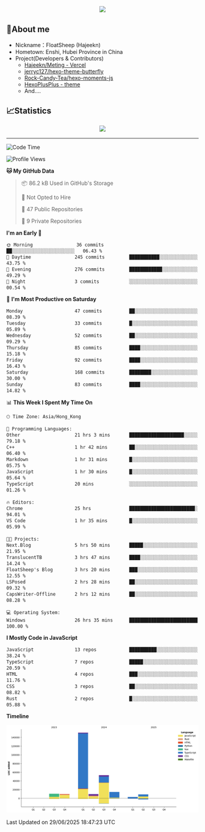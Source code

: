 <p align="center">
   <a href="https://git.io/typing-svg"><img src="https://readme-typing-svg.demolab.com?font=Fira+Code&pause=1000&color=F7DD11&center=true&vCenter=true&width=435&lines=Floating+in+the+clouds~;I'm+glad+to+meet+you+again" /></a>
</p>

## 🥱About me

- Nickname：FloatSheep (Hajeekn)
- Hometown: Enshi, Hubei Province in China
- Project(Developers & Contributors)
   - [Hajeekn/Meting - Vercel](https://github.com/hajeekn/vercel-meting)
   - [jerryc127/hexo-theme-butterfly](https://github.com/jerryc127/hexo-theme-butterfly)
   - [Rock-Candy-Tea/hexo-moments-js](https://github.com/Rock-Candy-Tea/hexo-moments-js)
   - [HexoPlusPlus - theme](https://github.com/HexoPlusPlus/HexoPlusPlus)
   - And....


## 📈Statistics

<div align="center">
<img src="https://github-readme-stats-git-masterrstaa-rickstaa.vercel.app/api?username=FloatSheep" />
</div>

---

<!--START_SECTION:waka-->
![Code Time](http://img.shields.io/badge/Code%20Time-412%20hrs%2020%20mins-blue)

![Profile Views](http://img.shields.io/badge/Profile%20Views-0-blue)

**🐱 My GitHub Data** 

> 📦 86.2 kB Used in GitHub's Storage 
 > 
> 🚫 Not Opted to Hire
 > 
> 📜 47 Public Repositories 
 > 
> 🔑 9 Private Repositories 
 > 
**I'm an Early 🐤** 

```text
🌞 Morning                36 commits          ██░░░░░░░░░░░░░░░░░░░░░░░   06.43 % 
🌆 Daytime                245 commits         ███████████░░░░░░░░░░░░░░   43.75 % 
🌃 Evening                276 commits         ████████████░░░░░░░░░░░░░   49.29 % 
🌙 Night                  3 commits           ░░░░░░░░░░░░░░░░░░░░░░░░░   00.54 % 
```
📅 **I'm Most Productive on Saturday** 

```text
Monday                   47 commits          ██░░░░░░░░░░░░░░░░░░░░░░░   08.39 % 
Tuesday                  33 commits          █░░░░░░░░░░░░░░░░░░░░░░░░   05.89 % 
Wednesday                52 commits          ██░░░░░░░░░░░░░░░░░░░░░░░   09.29 % 
Thursday                 85 commits          ████░░░░░░░░░░░░░░░░░░░░░   15.18 % 
Friday                   92 commits          ████░░░░░░░░░░░░░░░░░░░░░   16.43 % 
Saturday                 168 commits         ████████░░░░░░░░░░░░░░░░░   30.00 % 
Sunday                   83 commits          ████░░░░░░░░░░░░░░░░░░░░░   14.82 % 
```


📊 **This Week I Spent My Time On** 

```text
🕑︎ Time Zone: Asia/Hong_Kong

💬 Programming Languages: 
Other                    21 hrs 3 mins       ████████████████████░░░░░   79.18 % 
C++                      1 hr 42 mins        ██░░░░░░░░░░░░░░░░░░░░░░░   06.40 % 
Markdown                 1 hr 31 mins        █░░░░░░░░░░░░░░░░░░░░░░░░   05.75 % 
JavaScript               1 hr 30 mins        █░░░░░░░░░░░░░░░░░░░░░░░░   05.64 % 
TypeScript               20 mins             ░░░░░░░░░░░░░░░░░░░░░░░░░   01.26 % 

🔥 Editors: 
Chrome                   25 hrs              ████████████████████████░   94.01 % 
VS Code                  1 hr 35 mins        █░░░░░░░░░░░░░░░░░░░░░░░░   05.99 % 

🐱‍💻 Projects: 
Next.Blog                5 hrs 50 mins       █████░░░░░░░░░░░░░░░░░░░░   21.95 % 
TranslucentTB            3 hrs 47 mins       ████░░░░░░░░░░░░░░░░░░░░░   14.24 % 
FloatSheep's Blog        3 hrs 20 mins       ███░░░░░░░░░░░░░░░░░░░░░░   12.55 % 
LSPosed                  2 hrs 28 mins       ██░░░░░░░░░░░░░░░░░░░░░░░   09.32 % 
CapsWriter-Offline       2 hrs 12 mins       ██░░░░░░░░░░░░░░░░░░░░░░░   08.28 % 

💻 Operating System: 
Windows                  26 hrs 35 mins      █████████████████████████   100.00 % 
```

**I Mostly Code in JavaScript** 

```text
JavaScript               13 repos            ██████████░░░░░░░░░░░░░░░   38.24 % 
TypeScript               7 repos             █████░░░░░░░░░░░░░░░░░░░░   20.59 % 
HTML                     4 repos             ███░░░░░░░░░░░░░░░░░░░░░░   11.76 % 
CSS                      3 repos             ██░░░░░░░░░░░░░░░░░░░░░░░   08.82 % 
Rust                     2 repos             █░░░░░░░░░░░░░░░░░░░░░░░░   05.88 % 
```



**Timeline**

![Lines of Code chart](https://raw.githubusercontent.com/FloatSheep/FloatSheep/main/assets/bar_graph.png)


 Last Updated on 29/06/2025 18:47:23 UTC
<!--END_SECTION:waka-->

